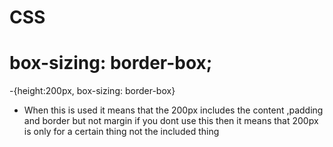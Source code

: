 # CSS

# box-sizing: border-box;
 -{height:200px,
  box-sizing: border-box}
  - When this is used it means that the 200px includes the content
    ,padding and border but not margin
    if you dont use this then it means that 200px is only for a 
    certain thing not the included thing
